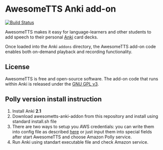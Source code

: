 # AwesomeTTS Anki add-on
[![Build Status](https://travis-ci.org/AwesomeTTS/awesometts-anki-addon.svg?branch=master)](https://travis-ci.org/AwesomeTTS/awesometts-anki-addon)

AwesomeTTS makes it easy for language-learners and other students to add
speech to their personal [Anki](https://apps.ankiweb.net) card decks.

Once loaded into the Anki `addons` directory, the AwesomeTTS add-on code
enables both on-demand playback and recording functionality.

## License

AwesomeTTS is free and open-source software. The add-on code that runs within
Anki is released under the [GNU GPL v3](LICENSE.txt).

## Polly version install instruction

1. Install Anki **2.1**
2. Download awesometts-anki-addon from this repository and install using standard install.sh file 
3. There are two ways to setup you AWS credentials: you can write them into config file as described [here](https://boto3.readthedocs.io/en/latest/guide/quickstart.html#configuration) or just input them into special fields after start AwesomeTTS and choose Amazon Polly service.
4. Run Anki using standart executable file and check Amazon service.